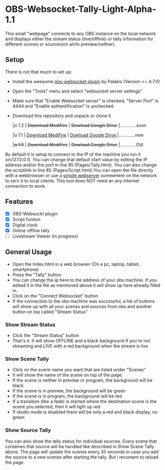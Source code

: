 # OBS-Websocket-Tally-Light-Alpha-1.1
This small "webpage" connects to any OBS instance on the local network and displays either the stream status (live/offline) or tally information for different scenes or sources(on air/in preview/neither).

## Setup

There is not that much to set up:

 - Install the awesome  [obs-websocket plugin](https://github.com/Palakis/obs-websocket/releases)  by Palakis (Version >= 4.7.0)

    
-   Open the "Tools" menu and select "websocket server settings"
    
-   Make sure that "Enable Websocket server" is checked, "Server Port" is 4444 and "Enable authentification" is unchecked
    
-   Download this repository and unpack or clone it
	
	|α 1.2 | ~~Download MediFire~~ | ~~Dowload Google Drive~~  |.............soon

	|α 1.1 | [Download MediFire](http://bit.ly/3tUOsBs) | [Dowload Google Drive ](http://bit.ly/3aPCNeh) |.............new

	|~~α 1.0~~ | ~~Download MediFire~~ | ~~Dowload Google Drive~~  |.............Old
    

By default it is setup to connect to the IP of the machine you run it on(127.0.0.1). You can change that default start value by editing the IP address and/or the port in line 85 (Pages/Tally.html). You can also change the scriptlink in line 85 (Pages/Script.html).You can open the file directly with a webbrowser or use a  [simple webserver](https://www.apachefriends.org/de/index.html)  somewhere on the network to serv it to local clients. This tool does NOT need an any internet connection to work.

## Features
 - [x] OBS-Websockt plugin
 - [x] Script funtion 
 - [x] Digital clock
 - [x] Online offline tally
 - [ ] Livestream Viewer (in progress)

## General Usage

-   Open the Index.html in a web browser (On a pc, laptop, tablet, smartphone)
-   Press the "Tally" button
-   You can change the ip here to the address of your obs machine. If you edited it in the file as mentioned above it will show up here already filled in.
-   Click on the "Connect Websocket" button
-   If the connection to the obs machine was successful, a list of buttons will show up with all your scenes and sources from obs and another button on top called "Stream Status"
### Show Stream Status

-   Click the "Stream Status" button
-   That's it. It will show OFFLINE and a black background if you're not streaming and LIVE with a red background when the stream is live


### Show Scene Tally

-   Click on the scene name you want that are listed under "Scenes"
-   It will show the name of the scene on top of the page.
-   If the scene is neither in preview or program, the background will be black
-   If the scene is in preview, the background will be green
-   If the scene is in program, the background will be red
-   If a transition (like a fade) is started where the destination scene is the scene you selected, then it will light up red
-   If studio mode is disabled there will be only a red and black display, no green
### Show Source Tally

You can also show the tally status for individual sources. Every scene that containes that source will be handled like described in Show Scene Tally above. The page will update the scenes every 30 seconds in case you add the source to a new scenes after starting the tally. But i recoment to reload the page.
